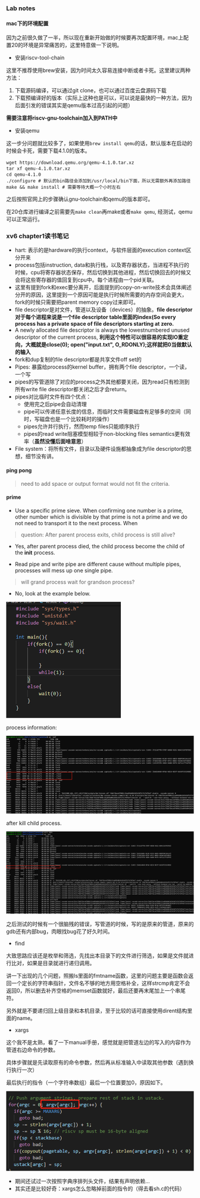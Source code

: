 ### Lab notes

#### mac下的环境配置

因为之前很久做了一半，所以现在重新开始做的时候要再次配置环境，mac上配置20的环境是异常痛苦的，这里特意做一下说明。

* 安装riscv-tool-chain

这里不推荐使用brew安装，因为时间太久容易连接中断或者卡死。这里建议两种方法：

1. 下载源码编译，可以通过git clone，也可以通过百度云盘源码下载
2. 下载预编译好的版本（实际上这种也是可以，可以说是最快的一种方法，因为后面引发的错误其实是qemu版本过高引起的问题）

**需要注意将riscv-gnu-toolchain加入到PATH中**

* 安装qemu

这一步分问题就比较多了，如果使用```brew install qemu```的话，默认版本在启动的时候会卡死，需要下载4.1.0的版本。

```shell
wget https://download.qemu.org/qemu-4.1.0.tar.xz
tar xf qemu-4.1.0.tar.xz
cd qemu-4.1.0
./configure # 默认的bin路径会添加到/usr/local/bin下面，所以无需额外再添加路径
make && make install # 需要等待大概一个小时左右
```

之后按照官网上的步骤确认gnu-toolchain和qemu的版本即可。

在20仓库进行编译之前需要先```make clean```再make或者```make qemu```, 经测试，qemu可以正常运行。

### xv6 chapter1读书笔记

* hart: 表示的是hardware的执行context，与软件层面的execution context区分开来 
* process包括instruction, data和执行栈，以及寄存器状态，当进程不执行的时候，cpu将寄存器状态保存，然后切换到其他进程，然后切换回去的时候又会将这些寄存器的值回复到cpu中。每个进程由一个pid关联。
* 这里有提到fork和exec要分离开，后面提到的copy-on-write技术会具体阐述分开的原因，这里提到一个原因可能是执行时候所需要的内存空间会更大，fork的时候只需要把parent memory copy过来即可。
* file descriptor是对文件，管道以及设备（devices）的抽象。**file descriptor对于每个进程来说是一个file descriptor table里面的index(So every process has a private space of file descriptors starting at zero.**
* A newly allocated file descriptor is always the lowestnumbered unused descriptor of the current process, **利用这个特性可以很容易的实现IO重定向，大概就是close(0); open("input.txt", O_RDONLY);这样就把0当做默认的输入**
* fork和dup复制的file descriptor都是共享文件off set的
* Pipes: 暴露给process的kernel buffer，拥有两个file descriptor，一个读，一个写
* pipes的写管道除了对应的process之外其他都要关闭，因为read只有检测到所有write file descriptor都关闭之后才会return。
* pipes对比临时文件有四个优点：
  * 使用完之后pipe会自动清理
  * pipe可以传递任意长度的信息，而临时文件需要磁盘有足够多的空间（同时，写磁盘也是一个比较耗时的操作）
  * pipes允许并行执行，然而temp files只能顺序执行
  * pipes的read write阻塞模型相较于non-blocking files semantics更有效率（**虽然没懂后面啥意思**）
* File system：将所有文件，目录以及硬件设施都抽象成为file descriptor的思想，细节没有讲。

#### ping pong

> need to add space or output format would not fit the criteria.

#### prime

* Use a specific prime sieve. When confirming one number is a prime, other number which is divisible by that prime is not a prime and we do not need to transport it to the next process. When 

> question: After parent process exits, child process is still alive?

* Yes, after parent process died, the child process become the child of the **init** process.

* Read pipe and write pipe are different cause without multiple pipes, processes will mess up one single pipe.

> will grand process wait for grandson process?

* No, look at the example below.

![image-20210325114446507](./pics/code_snippet.png)

process information:

![image-20210325114833917](./pics/ps_before.png)

after kill child process.

![image-20210325114912855](./pics/ps_after.png)

之后测试的时候有一个很脑残的错误，写管道的时候，写的是原来的管道，原来的gdb还有内部bug，肉眼找bug花了好久时间。

* find

大致思路应该还是枚举和筛选，先找出本目录下的文件进行筛选，如果是文件就进行比对，如果是目录就进行递归调用。

讲一下出现的几个问题，照搬ls里面的fmtname函数，这里的问题主要是函数会返回一个定长的字符串指针，文件名不够的地方用空格补全，这样strcmp肯定不会返回0，所以删去补齐空格的memset函数就好，最后还要再末尾加上一个串尾符。

另外就是不要递归回上级目录和本机目录，至于比较的话可直接使用dirent结构里面的name。

* xargs

这个我不是太熟，看了一下manual手册，感觉就是把管道左边的写入的内容作为管道右边命令的参数。

具体步骤就是先读取原有的命令参数，然后再从标准输入中读取其他参数（遇到换行执行一次）

最后执行的指令（一个字符串数组）最后一个位置要加0，原因如下。

![image-20210326161652331](./pics/exec.png)

* 期间还试过一次按照字典序排列头文件，结果有声明依赖...
* 其实还是比较好奇：xargs怎么忽略掉前面的指令的（得去看sh.c的代码）